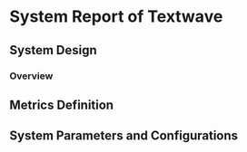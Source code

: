 # System Report of Textwave 

## System Design

### Overview ###


## Metrics Definition


## System Parameters and Configurations

